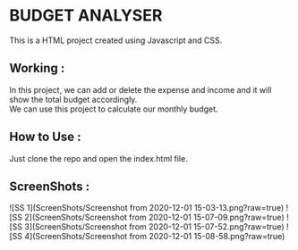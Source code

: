 # BUDGET ANALYSER

This is a HTML project created using Javascript and CSS.

## Working :
In this project, we can add or delete the expense and income and it will show the total budget accordingly.  
We can use this project to calculate our monthly budget.

## How to Use :
Just clone the repo and open the index.html file.

## ScreenShots : 
![SS 1](ScreenShots/Screenshot from 2020-12-01 15-03-13.png?raw=true)
![SS 2](ScreenShots/Screenshot from 2020-12-01 15-07-09.png?raw=true)
![SS 3](ScreenShots/Screenshot from 2020-12-01 15-07-52.png?raw=true)
![SS 4](ScreenShots/Screenshot from 2020-12-01 15-08-58.png?raw=true)

